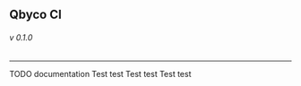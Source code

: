## Qbyco CI
###### v 0.1.0
-------------------------
TODO documentation
Test test Test test Test test 
